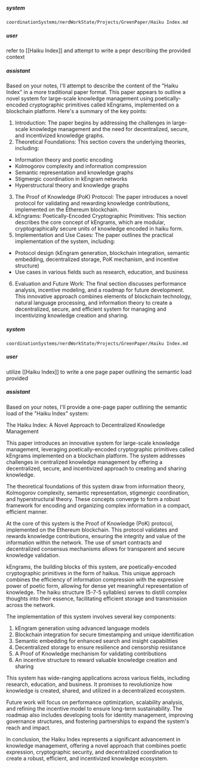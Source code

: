 ##### system
```sc-context
coordinationSystems/nerdWorkState/Projects/GreenPaper/Haiku Index.md
```

##### user
refer to [[Haiku Index]] and attempt to write a pepr describing the provided context

##### assistant
Based on your notes, I'll attempt to describe the content of the "Haiku Index" in a more traditional paper format. This paper appears to outline a novel system for large-scale knowledge management using poetically-encoded cryptographic primitives called kEngrams, implemented on a blockchain platform. Here's a summary of the key points:
1. Introduction:
The paper begins by addressing the challenges in large-scale knowledge management and the need for decentralized, secure, and incentivized knowledge graphs.
2. Theoretical Foundations:
This section covers the underlying theories, including:
- Information theory and poetic encoding
- Kolmogorov complexity and information compression
- Semantic representation and knowledge graphs
- Stigmergic coordination in kEngram networks
- Hyperstructural theory and knowledge graphs
3. The Proof of Knowledge (PoK) Protocol:
The paper introduces a novel protocol for validating and rewarding knowledge contributions, implemented on the Ethereum blockchain.
4. kEngrams: Poetically-Encoded Cryptographic Primitives:
This section describes the core concept of kEngrams, which are modular, cryptographically secure units of knowledge encoded in haiku form.
5. Implementation and Use Cases:
The paper outlines the practical implementation of the system, including:
- Protocol design (kEngram generation, blockchain integration, semantic embedding, decentralized storage, PoK mechanism, and incentive structure)
- Use cases in various fields such as research, education, and business
6. Evaluation and Future Work:
The final section discusses performance analysis, incentive modeling, and a roadmap for future development.
This innovative approach combines elements of blockchain technology, natural language processing, and information theory to create a decentralized, secure, and efficient system for managing and incentivizing knowledge creation and sharing.

##### system
```sc-context
coordinationSystems/nerdWorkState/Projects/GreenPaper/Haiku Index.md
```

##### user
utilize [[Haiku Index]] to write a one page paper outlining the semantic load provided

##### assistant
Based on your notes, I'll provide a one-page paper outlining the semantic load of the "Haiku Index" system:

The Haiku Index: A Novel Approach to Decentralized Knowledge Management

This paper introduces an innovative system for large-scale knowledge management, leveraging poetically-encoded cryptographic primitives called kEngrams implemented on a blockchain platform. The system addresses challenges in centralized knowledge management by offering a decentralized, secure, and incentivized approach to creating and sharing knowledge.

The theoretical foundations of this system draw from information theory, Kolmogorov complexity, semantic representation, stigmergic coordination, and hyperstructural theory. These concepts converge to form a robust framework for encoding and organizing complex information in a compact, efficient manner.

At the core of this system is the Proof of Knowledge (PoK) protocol, implemented on the Ethereum blockchain. This protocol validates and rewards knowledge contributions, ensuring the integrity and value of the information within the network. The use of smart contracts and decentralized consensus mechanisms allows for transparent and secure knowledge validation.

kEngrams, the building blocks of this system, are poetically-encoded cryptographic primitives in the form of haikus. This unique approach combines the efficiency of information compression with the expressive power of poetic form, allowing for dense yet meaningful representation of knowledge. The haiku structure (5-7-5 syllables) serves to distill complex thoughts into their essence, facilitating efficient storage and transmission across the network.

The implementation of this system involves several key components:
1. kEngram generation using advanced language models
2. Blockchain integration for secure timestamping and unique identification
3. Semantic embedding for enhanced search and insight capabilities
4. Decentralized storage to ensure resilience and censorship resistance
5. A Proof of Knowledge mechanism for validating contributions
6. An incentive structure to reward valuable knowledge creation and sharing

This system has wide-ranging applications across various fields, including research, education, and business. It promises to revolutionize how knowledge is created, shared, and utilized in a decentralized ecosystem.

Future work will focus on performance optimization, scalability analysis, and refining the incentive model to ensure long-term sustainability. The roadmap also includes developing tools for identity management, improving governance structures, and fostering partnerships to expand the system's reach and impact.

In conclusion, the Haiku Index represents a significant advancement in knowledge management, offering a novel approach that combines poetic expression, cryptographic security, and decentralized coordination to create a robust, efficient, and incentivized knowledge ecosystem.